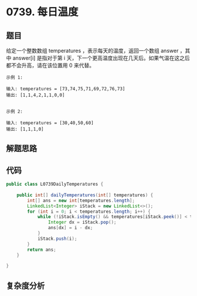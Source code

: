 # 0739. 每日温度

## 题目
给定一个整数数组 temperatures ，表示每天的温度，返回一个数组 answer ，其中 answer[i] 是指对于第 i 天，下一个更高温度出现在几天后。如果气温在这之后都不会升高，请在该位置用 0 来代替。


```
示例 1:

输入: temperatures = [73,74,75,71,69,72,76,73]
输出: [1,1,4,2,1,1,0,0]


示例 2:

输入: temperatures = [30,40,50,60]
输出: [1,1,1,0]

```

## 解题思路


## 代码
```java
public class L0739DailyTemperatures {
        
    public int[] dailyTemperatures(int[] temperatures) {
        int[] ans = new int[temperatures.length];
        LinkedList<Integer> iStack = new LinkedList<>();
        for (int i = 0; i < temperatures.length; i++) {
            while (!iStack.isEmpty() && temperatures[iStack.peek()] < temperatures[i]) {
                Integer dx = iStack.pop();
                ans[dx] = i - dx;
            }
            iStack.push(i);
        }
        return ans;
    }
    
}
```

## 复杂度分析

